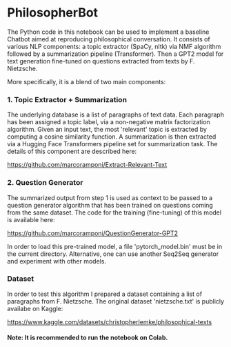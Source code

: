 # PhilosopherBot
The Python code in this notebook can be used to implement a baseline Chatbot aimed at reproducing philosophical conversation. It consists of various NLP components: a topic extractor (SpaCy, nltk) via NMF algorithm followed by a summarization pipeline (Transformer). Then a GPT2 model for text generation fine-tuned on questions extracted from texts by F. Nietzsche.

More specifically, it is a blend of two main components:

### 1. Topic Extractor + Summarization
The underlying database is a list of paragraphs of text data.
Each paragraph has been assigned a topic label, via a non-negative matrix factorization algorithm.
Given an input text, the most 'relevant' topic is extracted by computing a cosine similarity function. 
A summarization is then extracted via a Hugging Face Transformers pipeline set for summarization task.
The details of this component are described here:

https://github.com/marcoramponi/Extract-Relevant-Text


### 2. Question Generator
The summarized output from step 1 is used as context to be passed to a question generator algorithm that has been trained on questions coming from the same dataset. The code for the training (fine-tuning) of this model is available here:

https://github.com/marcoramponi/QuestionGenerator-GPT2

In order to load this pre-trained model, a file 'pytorch_model.bin' must be in the current directory. Alternative, one can use another Seq2Seq generator and experiment with other models.

### Dataset
In order to test this algorithm I prepared a dataset containing a list of paragraphs from F. Nietzsche.
The original dataset 'nietzsche.txt' is publicly availabe on Kaggle:

https://www.kaggle.com/datasets/christopherlemke/philosophical-texts

#### Note: It is recommended to run the notebook on Colab.
